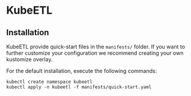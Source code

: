 # KubeETL

## Installation

KubeETL provide quick-start files in the `manifests/` folder. If you want to further customize your configuration we recommend creating your own kustomize overlay.

For the default installation, execute the following commands:

```console
kubectl create namespace kubeetl
kubectl apply -n kubeetl -f manifests/quick-start.yaml
```
